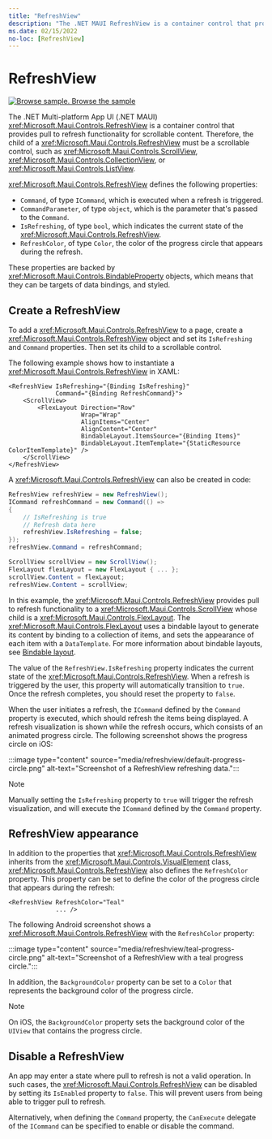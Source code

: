 ```yaml
---
title: "RefreshView"
description: "The .NET MAUI RefreshView is a container control that provides pull to refresh functionality for scrollable content."
ms.date: 02/15/2022
no-loc: [RefreshView]
---
```


# RefreshView

[![Browse sample.](~/media/code-sample.png) Browse the sample](/samples/dotnet/maui-samples/userinterface-refreshview)

The .NET Multi-platform App UI (.NET MAUI) <xref:Microsoft.Maui.Controls.RefreshView> is a container control that provides pull to refresh functionality for scrollable content. Therefore, the child of a <xref:Microsoft.Maui.Controls.RefreshView> must be a scrollable control, such as <xref:Microsoft.Maui.Controls.ScrollView>, <xref:Microsoft.Maui.Controls.CollectionView>, or <xref:Microsoft.Maui.Controls.ListView>.

<xref:Microsoft.Maui.Controls.RefreshView> defines the following properties:

- `Command`, of type `ICommand`, which is executed when a refresh is triggered.
- `CommandParameter`, of type `object`, which is the parameter that's passed to the `Command`.
- `IsRefreshing`, of type `bool`, which indicates the current state of the <xref:Microsoft.Maui.Controls.RefreshView>.
- `RefreshColor`, of type `Color`, the color of the progress circle that appears during the refresh.

These properties are backed by <xref:Microsoft.Maui.Controls.BindableProperty> objects, which means that they can be targets of data bindings, and styled.

<!-- > [!NOTE]
> On Windows, the pull direction of a <xref:Microsoft.Maui.Controls.RefreshView> can be set with a platform-specific. For more information, see [RefreshView pull direction on Windows](../../windows/platform-specifics/refreshview-pulldirection.md). -->

## Create a RefreshView

To add a <xref:Microsoft.Maui.Controls.RefreshView> to a page, create a <xref:Microsoft.Maui.Controls.RefreshView> object and set its `IsRefreshing` and `Command` properties. Then set its child to a scrollable control.

The following example shows how to instantiate a <xref:Microsoft.Maui.Controls.RefreshView> in XAML:

```xaml
<RefreshView IsRefreshing="{Binding IsRefreshing}"
             Command="{Binding RefreshCommand}">
    <ScrollView>
        <FlexLayout Direction="Row"
                    Wrap="Wrap"
                    AlignItems="Center"
                    AlignContent="Center"
                    BindableLayout.ItemsSource="{Binding Items}"
                    BindableLayout.ItemTemplate="{StaticResource ColorItemTemplate}" />
    </ScrollView>
</RefreshView>
```

A <xref:Microsoft.Maui.Controls.RefreshView> can also be created in code:

```csharp
RefreshView refreshView = new RefreshView();
ICommand refreshCommand = new Command(() =>
{
    // IsRefreshing is true
    // Refresh data here
    refreshView.IsRefreshing = false;
});
refreshView.Command = refreshCommand;

ScrollView scrollView = new ScrollView();
FlexLayout flexLayout = new FlexLayout { ... };
scrollView.Content = flexLayout;
refreshView.Content = scrollView;
```

In this example, the <xref:Microsoft.Maui.Controls.RefreshView> provides pull to refresh functionality to a <xref:Microsoft.Maui.Controls.ScrollView> whose child is a <xref:Microsoft.Maui.Controls.FlexLayout>. The <xref:Microsoft.Maui.Controls.FlexLayout> uses a bindable layout to generate its content by binding to a collection of items, and sets the appearance of each item with a `DataTemplate`. For more information about bindable layouts, see [Bindable layout](~/user-interface/layouts/bindablelayout.md).

The value of the `RefreshView.IsRefreshing` property indicates the current state of the <xref:Microsoft.Maui.Controls.RefreshView>. When a refresh is triggered by the user, this property will automatically transition to `true`. Once the refresh completes, you should reset the property to `false`.

When the user initiates a refresh, the `ICommand` defined by the `Command` property is executed, which should refresh the items being displayed. A refresh visualization is shown while the refresh occurs, which consists of an animated progress circle. The following screenshot shows the progress circle on iOS:

:::image type="content" source="media/refreshview/default-progress-circle.png" alt-text="Screenshot of a RefreshView refreshing data.":::

> [!NOTE]
> Manually setting the `IsRefreshing` property to `true` will trigger the refresh visualization, and will execute the `ICommand` defined by the `Command` property.

## RefreshView appearance

In addition to the properties that <xref:Microsoft.Maui.Controls.RefreshView> inherits from the <xref:Microsoft.Maui.Controls.VisualElement> class, <xref:Microsoft.Maui.Controls.RefreshView> also defines the `RefreshColor` property. This property can be set to define the color of the progress circle that appears during the refresh:

```xaml
<RefreshView RefreshColor="Teal"
             ... />
```

The following Android screenshot shows a <xref:Microsoft.Maui.Controls.RefreshView> with the `RefreshColor` property:

:::image type="content" source="media/refreshview/teal-progress-circle.png" alt-text="Screenshot of a RefreshView with a teal progress circle.":::

In addition, the `BackgroundColor` property can be set to a `Color` that represents the background color of the progress circle.

> [!NOTE]
> On iOS, the `BackgroundColor` property sets the background color of the `UIView` that contains the progress circle.

## Disable a RefreshView

An app may enter a state where pull to refresh is not a valid operation. In such cases, the <xref:Microsoft.Maui.Controls.RefreshView> can be disabled by setting its `IsEnabled` property to `false`. This will prevent users from being able to trigger pull to refresh.

Alternatively, when defining the `Command` property, the `CanExecute` delegate of the `ICommand` can be specified to enable or disable the command.
